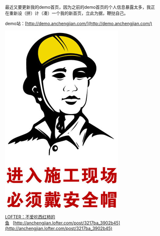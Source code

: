 最近又要更新我的demo首页，因为之前的demo首页的个人信息暴露太多，我正在重新设（拼）计（凑）一个我的新首页，立此为据，鞭挞自己。

demo站：[http://demo.anchengjian.com/](http://demo.anchengjian.com/)

![](./assets/imgs/6619423937560843073.jpg)

[LOFTER：不爱吃西红柿的鱼](http://anchengjian.lofter.com)&nbsp;&nbsp;&nbsp;[http://anchengjian.lofter.com/post/3217ba_3902b45](http://anchengjian.lofter.com/post/3217ba_3902b45)